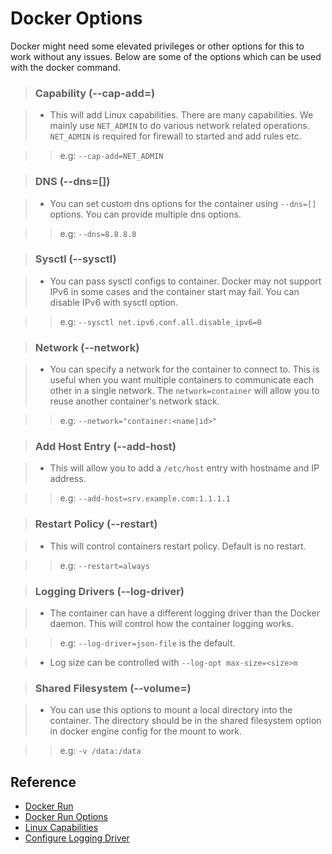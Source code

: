 # Docker Options

Docker might need some elevated privileges or other options for this to work without any issues. Below are some of the options which can be used with the docker command.

> ### Capability (--cap-add=)

> - This will add Linux capabilities. There are many capabilities. We mainly use `NET_ADMIN` to do various network related operations. `NET_ADMIN` is required for firewall to started and add rules etc.

>> e.g: `--cap-add=NET_ADMIN`

> ### DNS (--dns=[])

> - You can set custom dns options for the container using `--dns=[]` options. You can provide multiple dns options.

>> e.g: `--dns=8.8.8.8`

> ### Sysctl (--sysctl)

> - You can pass sysctl configs to container. Docker may not support IPv6 in some cases and the container start may fail. You can disable IPv6 with sysctl option.

>> e.g: `--sysctl net.ipv6.conf.all.disable_ipv6=0`

> ### Network (--network)

> - You can specify a network for the container to connect to. This is useful when you want multiple containers to communicate each other in a single network. The `network=container` will allow you to reuse another container's network stack.

>> e.g: `--network="container:<name|id>"`

> ### Add Host Entry (--add-host)

> - This will allow you to add a `/etc/host` entry with hostname and IP address.

>> e.g: `--add-host=srv.example.com:1.1.1.1`

> ### Restart Policy (--restart)

> - This will control containers restart policy. Default is no restart.

>> e.g: `--restart=always`

> ### Logging Drivers (--log-driver)

> - The container can have a different logging driver than the Docker daemon. This will control how the container logging works.

>> e.g: `--log-driver=json-file` is the default.

> - Log size can be controlled with `--log-opt max-size=<size>m`

> ### Shared Filesystem (--volume=)

> - You can use this options to mount a local directory into the container. The directory should be in the shared filesystem option in docker engine config for the mount to work.

>> e.g: `-v /data:/data`


## Reference

* [Docker Run](https://docs.docker.com/engine/reference/commandline/run/)
* [Docker Run Options](https://docs.docker.com/engine/reference/run/)
* [Linux Capabilities](http://man7.org/linux/man-pages/man7/capabilities.7.html)
* [Configure Logging Driver](https://docs.docker.com/config/containers/logging/configure/)
